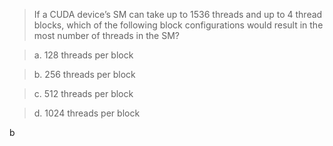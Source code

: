 > If a CUDA device’s SM can take up to 1536 threads and up to 4 thread blocks, which of the following block configurations would result in the most number of threads in the SM?

> a. 128 threads per block

> b. 256 threads per block

> c. 512 threads per block

> d. 1024 threads per block

b